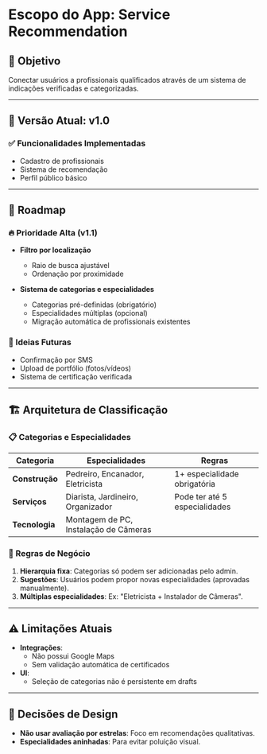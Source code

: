 # Escopo do App: Service Recommendation  

## 🎯 Objetivo  
Conectar usuários a profissionais qualificados através de um sistema de indicações verificadas e categorizadas.  

---

## 📆 Versão Atual: v1.0  
### ✅ Funcionalidades Implementadas  
- Cadastro de profissionais  
- Sistema de recomendação  
- Perfil público básico  

---

## 🚀 Roadmap  
### 🔥 Prioridade Alta (v1.1)  
- **Filtro por localização**  
  - Raio de busca ajustável  
  - Ordenação por proximidade  

- **Sistema de categorias e especialidades**  
  - Categorias pré-definidas (obrigatório)  
  - Especialidades múltiplas (opcional)  
  - Migração automática de profissionais existentes  

### 🌟 Ideias Futuras  
- Confirmação por SMS  
- Upload de portfólio (fotos/vídeos)  
- Sistema de certificação verificada  

---

## 🏗️ Arquitetura de Classificação  
### 📋 Categorias e Especialidades  
| Categoria         | Especialidades                              | Regras                          |
|-------------------|--------------------------------------------|---------------------------------|
| **Construção**    | Pedreiro, Encanador, Eletricista           | 1+ especialidade obrigatória    |
| **Serviços**      | Diarista, Jardineiro, Organizador          | Pode ter até 5 especialidades   |
| **Tecnologia**    | Montagem de PC, Instalação de Câmeras      |                                 |

### 🔧 Regras de Negócio  
1. **Hierarquia fixa**: Categorias só podem ser adicionadas pelo admin.  
2. **Sugestões**: Usuários podem propor novas especialidades (aprovadas manualmente).  
3. **Múltiplas especialidades**: Ex: "Eletricista + Instalador de Câmeras".  

---

## ⚠️ Limitações Atuais  
- **Integrações**:  
  - Não possui Google Maps  
  - Sem validação automática de certificados  
- **UI**:  
  - Seleção de categorias não é persistente em drafts  

---

## 📌 Decisões de Design  
- **Não usar avaliação por estrelas**: Foco em recomendações qualitativas.  
- **Especialidades aninhadas**: Para evitar poluição visual.  